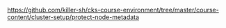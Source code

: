 https://github.com/killer-sh/cks-course-environment/tree/master/course-content/cluster-setup/protect-node-metadata